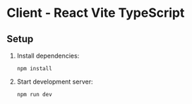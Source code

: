 # Client - React Vite TypeScript

## Setup
1. Install dependencies:
   ```
   npm install
   ```

2. Start development server:
   ```
   npm run dev
   ```